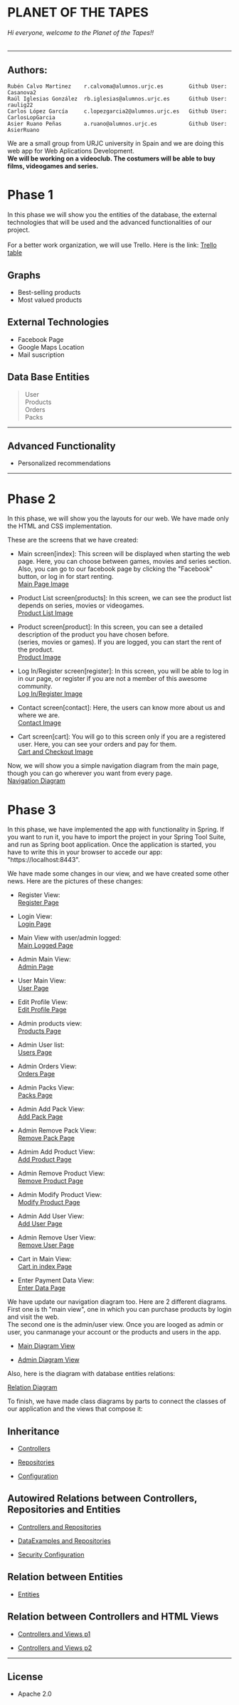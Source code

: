 # PLANET OF THE TAPES
###### Hi everyone, welcome to the Planet of the Tapes!!
------------
Authors:
------------
```
Rubén Calvo Martinez    r.calvoma@alumnos.urjc.es        Github User: Casanova2      
Raúl Iglesias González  rb.iglesias@alumnos.urjc.es      Github User: raulig22     
Carlos López García     c.lopezgarcia2@alumnos.urjc.es   Github User: CarlosLopGarcia   
Asier Ruano Peñas       a.ruano@alumnos.urjc.es          Github User: AsierRuano  
```
We are a small group from URJC university in Spain and we are doing this web app for Web Aplications Development.  
**We will be working on a videoclub. The costumers will be able to buy films, videogames and series.**  

# Phase 1  
In this phase we will show you the entities of the database, the external technologies that will be used and the advanced functionalities of our project.     
       
For a better work organization, we will use Trello. Here is the link: [Trello table](https://trello.com/b/mblOwpgb/planet-of-the-tapes)        

## Graphs
* Best-selling products
* Most valued products

## External Technologies
* Facebook Page
* Google Maps Location  
* Mail suscription 

## Data Base Entities
> User  
> Products  
> Orders  
> Packs  
------------
## Advanced Functionality     
* Personalized recommendations    
------------

# Phase 2  
In this phase, we will show you the layouts for our web. We have made only the HTML and CSS implementation.

These are the screens that we have created:  
  
* Main screen[index]: This screen will be displayed when starting the web page. Here, you can choose between games, movies
and series section. Also, you can go to our facebook page by clicking the "Facebook" button, or log in for start renting.  
[Main Page Image](screenshots/mainPage.png)  
  
* Product List screen[products]: In this screen, we can see the product list depends on series, movies or videogames.  
[Product List Image](screenshots/productsPage.png)  
  
* Product screen[product]: In this screen, you can see a detailed description of the product you have chosen before.  
(series, movies or games). If you are logged, you can start the rent of the product.   
[Product Image](screenshots/productPage.png)

  
* Log In/Register screen[register]: In this screen, you will be able to log in in our page, or register if you are not a member of this awesome community.  
[Log In/Register Image](screenshots/loginPage.png)  

* Contact screen[contact]: Here, the users can know more about us and where we are.  
[Contact Image](screenshots/contactPage.png)  
  
* Cart screen[cart]: You will go to this screen only if you are a registered user. Here, you can see your orders and pay for them.  
[Cart and Checkout Image](screenshots/cartPage.png)  


Now, we will show you a simple navigation diagram from the main page, though you can go wherever you want from every page.  
[Navigation Diagram](screenshots/NavigationDiagram.png)  
  
# Phase 3

In this phase, we have implemented the app with functionality in Spring. If you want to run it, you have to import the project in your Spring Tool Suite, and run as Spring boot application.
Once the application is started, you have to write this in your browser to accede our app: "https://localhost:8443".

We have made some changes in our view, and we have created some other news. Here are the pictures of these changes:

* Register View:    
[Register Page](screenshots/newRegisterPage.png)  
  
* Login View:  
[Login Page](screenshots/newLoginPage.png)  
  
* Main View with user/admin logged:  
[Main Logged Page](screenshots/logedMainPage.png)  
  
* Admin Main View:  
[Admin Page](screenshots/adminPage.png)  
  
* User Main View:  
[User Page](screenshots/userPage.png)  
  
* Edit Profile View:  
[Edit Profile Page](screeshots/editProfileUser.png)  
  
* Admin products view:  
[Products Page](screenshots/productlistPage.png)  
  
* Admin User list:  
[Users Page](screenshots/usersPage.png)  
  
* Admin Orders View:  
[Orders Page](screenshots/ordersPage.png)  
  
* Admin Packs View:  
[Packs Page](screenshots/packsPage.png)  
  
* Admin Add Pack View:  
[Add Pack Page](screenshots/addPackPage.png)  
  
* Admin Remove Pack View:  
[Remove Pack Page](screenshots/removePackPage.png)
  
* Admim Add Product View:  
[Add Product Page](screenshots/addproductPage.png)  
  
* Admin Remove Product View:  
[Remove Product Page](screenshots/removeproductPage.png)  
  
* Admin Modify Product View:  
[Modify Product Page](screenshots/modifyproductPage.png)  
  
* Admin Add User View:  
[Add User Page](screenshots/adduserPage.png)  
    
* Admin Remove User View:  
[Remove User Page](screenshots/removeuserPage.png)  
  
* Cart in Main View:  
[Cart in index Page](screenshots/cartMainPage.png)  
  
* Enter Payment Data View:  
[Enter Data Page](screenshots/enterpaymentPage.png)  
  
We have update our navigation diagram too. Here are 2 different diagrams. First one is th "main view", one in which you can purchase products by login and visit the web.  
The second one is the admin/user view. Once you are looged as admin or user, you canmanage your account or the products and users in the app.  
  
* [Main Diagram View](screenshots/mainNavigationView.png)  
  
* [Admin Diagram View](screenshots/adminNavigationView.png)    
  
  
Also, here is the diagram with database entities relations:

[Relation Diagram](screenshots/RelationDiagram.png)  
  
To finish, we have made class diagrams by parts to connect the classes of our application and the views that compose it:  
  
## Inheritance  
  
* [Controllers](screenshots/controllerInheritance.png)  
  
* [Repositories](screenshots/repositoryInheritance.png)  
  
* [Configuration](screenshots/securityInheritance.png)  
  
## Autowired Relations between Controllers, Repositories and Entities  
  
* [Controllers and Repositories](screenshots/controllerAndRepository.png)  
  
* [DataExamples and Repositories](screenshots/dexamplesAndRepository.png)  
  
* [Security Configuration](screenshots/secConfigAndRepository.png)  
  
## Relation between Entities  
  
* [Entities](screenshots/entitiesRelation.png)  
  
## Relation between Controllers and HTML Views  
  
* [Controllers and Views p1](screenshots/controllerhtmlp1.png)  
  
* [Controllers and Views p2](screenshots/controllerhtmlp2.png)  
  
------------
  
## License 
* Apache 2.0  

